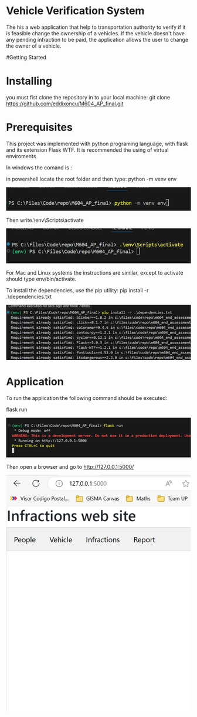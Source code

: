 # Vehicle Verification System 
The his a web application that help to transportation authority to verify  if it is feasible change the ownership of a vehicles.
If the vehicle doesn't have any pending infraction to be paid, the application allows the user to change the owner of a vehicle. 

#Getting Started

# Installing
you must fist clone the repository in to your local machine:
git clone https://github.com/eddixoncu/M604_AP_final.git


# Prerequisites
This project was implemented with python programing language, with flask and its extension Flask WTF.
It is recommended the using of virtual enviroments

In windows the comand is : 

in powershell locate the root folder and then type:
 python -m venv env
<p align="center">
  <img src="img_md\01.png">
</p>
Then write.\env\Scripts\activate
<p align="center">
  <img src="img_md\02.png">
</p>

For Mac and Linux systems the instructions are similar, except to activate should type env/bin/activate.

To install the dependencies, use the pip utility:
pip install -r .\dependencies.txt
<p align="center">
  <img src="img_md\03.png">
</p>

# Application
To run the application the following command should be executed:

flask run 

<p align="center">
  <img src="img_md\04.png">
</p>

Then open a browser and go to http://127.0.0.1:5000/

<p align="center">
  <img src="img_md\05.png">
</p>



